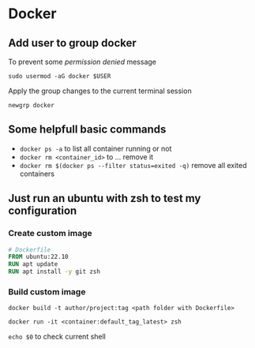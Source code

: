 # Docker

## Add user to group docker

To prevent some *permission denied* message

`sudo usermod -aG docker $USER`

Apply the group changes to the current terminal session

`newgrp docker`

## Some helpfull basic commands

- `docker ps -a` to list all container running or not
- `docker rm <container_id>` to … remove it
- `docker rm $(docker ps --filter status=exited -q)` remove all exited containers

## Just run an ubuntu with zsh to test my configuration

### Create custom image
```dockerfile
# Dockerfile
FROM ubuntu:22.10
RUN apt update
RUN apt install -y git zsh
```

### Build custom image
`docker build -t author/project:tag <path folder with Dockerfile>`

`docker run -it <container:default_tag_latest> zsh`

`echo $0` to check current shell
